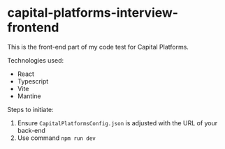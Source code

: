 # capital-platforms-interview-frontend

This is the front-end part of my code test for Capital Platforms.

Technologies used:

- React
- Typescript
- Vite
- Mantine

Steps to initiate:
1) Ensure `CapitalPlatformsConfig.json` is adjusted with the URL of your back-end
2) Use command `npm run dev`



